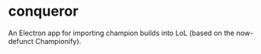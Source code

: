 # conqueror
An Electron app for importing champion builds into LoL (based on the now-defunct Championify).
